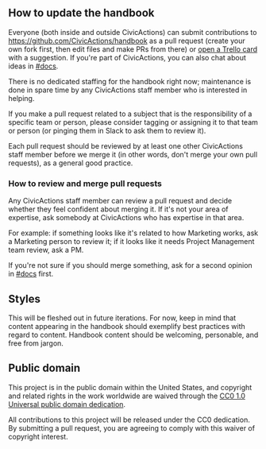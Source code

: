 
## How to update the handbook

Everyone (both inside and outside CivicActions) can submit contributions to https://github.com/CivicActions/handbook as a pull request (create your own fork first, then edit files and make PRs from there) or [open a Trello card ](https://trello.com/b/ZKx6l4bC/civicactions-documentation-project) with a suggestion. If you're part of CivicActions, you can also chat about ideas in [#docs](https://civicactions.slack.com/messages/docs/).

There is no dedicated staffing for the handbook right now; maintenance is done in spare time by any CivicActions staff member who is interested in helping.

If you make a pull request related to a subject that is the responsibility of a specific team or person, please consider tagging or assigning it to that team or person (or pinging them in Slack to ask them to review it).

Each pull request should be reviewed by at least one other CivicActions staff member before we merge it (in other words, don't merge your own pull requests), as a general good practice.

### How to review and merge pull requests

Any CivicActions staff member can review a pull request and decide whether they feel confident about merging it. If it's not your area of expertise, ask somebody at CivicActions who has expertise in that area.

For example: if something looks like it's related to how Marketing works, ask a Marketing person to review it; if it looks like it needs Project Management team review, ask a PM.

If you're not sure if you should merge something, ask for a second opinion in [#docs](https://civicactions.slack.com/messages/docs/) first.

## Styles

This will be fleshed out in future iterations. For now, keep in mind that content appearing in the handbook should exemplify best practices with regard to content. Handbook content should be welcoming, personable, and free from jargon.

## Public domain

This project is in the public domain within the United States, and copyright and related rights in the work worldwide are waived through the [CC0 1.0 Universal public domain dedication](https://creativecommons.org/publicdomain/zero/1.0/).

All contributions to this project will be released under the CC0 dedication. By submitting a pull request, you are agreeing to comply with this waiver of copyright interest.
